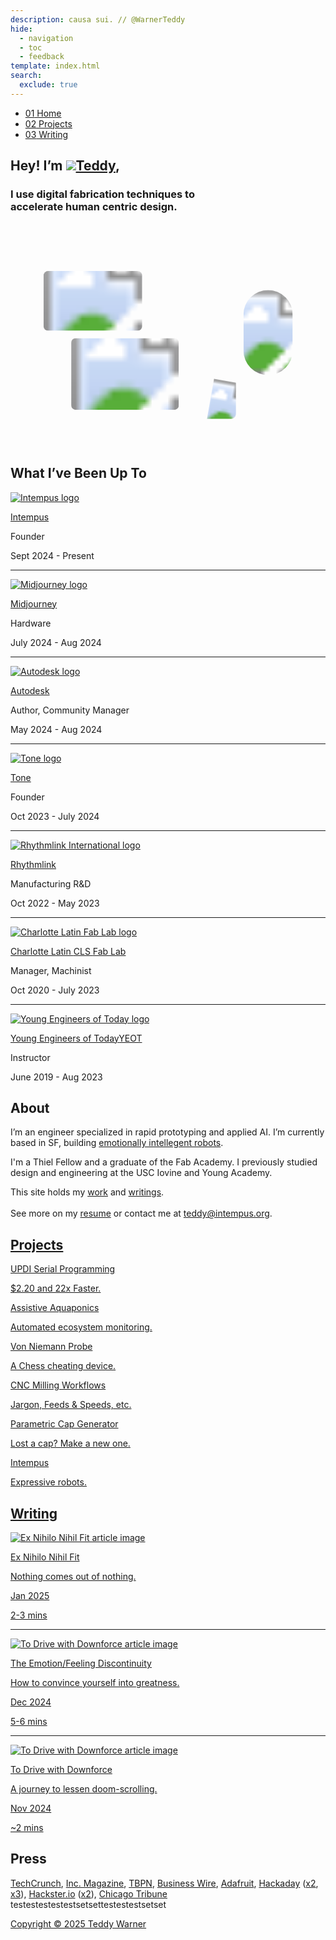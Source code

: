 ```yaml
---
description: causa sui. // @WarnerTeddy
hide:
  - navigation
  - toc
  - feedback
template: index.html
search:
  exclude: true
---
```


<!DOCTYPE html>
<html lang="en">
<head>
  <meta charset="UTF-8">
  <meta name="viewport" content="width=device-width, initial-scale=1.0">
  
  <!-- Primary Meta Tags -->
  <meta name="title" content="Kindness Ezekwe">
  <meta name="description" content="I explore the frontiers of AI and behavioural insights to create dynamic and personalised digital interactions
I am driven by the fascinating interplay between advanced computation and human interaction, exploring how nuanced contextual understanding can redefine personalised digital experiences. My work focuses on architecting intelligent frameworks that illuminate complex dynamics, ultimately aiming to enhance foresight and optimise adaptive outcomes.">
  <meta name="keywords" content="AI, Artificial Intelligence, Human Behaviour Simulations, Researcher, Indie Researcher, Research Portfolio, Startup founder, Simulations, Computational Social Sciences, Neuroscience, Applied AI, Machine learning">
  <meta name="author" content="Kindness Ezekwe">
  <meta name="robots" content="index, follow">
  
  <!-- Open Graph / Facebook -->
  <meta property="og:type" content="website">
  <meta property="og:url" content="https://teddywarner.org/">
  <meta property="og:title" content="Teddy Warner">
  <meta property="og:description" content="I use digital fabrication techniques to accelerate human centric design. // @WarnerTeddy">
  <meta property="og:image" content="https://teddywarner.org/assets/images/thumb.png">
  <meta property="og:image:type" content="image/png">
  <meta property="og:image:width" content="1200">
  <meta property="og:image:height" content="630">

  <!-- Twitter -->
  <meta property="twitter:card" content="summary_large_image">
  <meta property="twitter:url" content="https://teddywarner.org/">
  <meta property="twitter:title" content="Teddy Warner">
  <meta property="twitter:description" content="I use digital fabrication techniques to accelerate human centric design. // @WarnerTeddy">
  <meta property="twitter:image" content="https://teddywarner.org/assets/images/thumb.png">

  <link rel="preconnect" href="https://fonts.googleapis.com">
  <link rel="preconnect" href="https://fonts.gstatic.com" crossorigin>
  <link href="https://fonts.googleapis.com/css2?family=Crimson+Pro:ital,wght@0,200..900;1,200..900&display=swap" rel="stylesheet">
  <link href="https://fonts.googleapis.com/css2?family=Crimson+Pro:ital,wght@0,200..900;1,200..900&family=JetBrains+Mono:ital,wght@0,100..800;1,100..800&display=swap" rel="stylesheet">
  <script src="https://kit.fontawesome.com/79ff35ecec.js" crossorigin="anonymous"></script>
  <link rel="stylesheet" href="/assets/css/index.css">
  <link rel="stylesheet" href="/assets/css/header.css">
</head>

<body>

  <nav class="main-navigation">
    <ul>
      <li><a class="home" href="https://teddywarner.com"><span class="navnum">01</span> Home</a></li>
      <li><a class="proj" href="https://teddywarner.com/proj/"><span class="navnum">02</span> Projects</a></li>
      <li><a class="writ" href="https://teddywarner.com/writ/"><span class="navnum">03</span> Writing</a></li>
    </ul>
  </nav>
  
  <div class="blur-overlay"></div>

  <main data-scroll-container>
  <div class="content-container">
    <section class="intro-section">
      <div class="content1">
        <div class="introabt">
          <h2>Hey! I’m <a id="twittername" target=”_blank” href="https://x.com/WarnerTeddy"><img class="pfp" src="https://pbs.twimg.com/profile_images/1794427673546035200/QnksLLBB_400x400.jpg">Teddy</a>, <span id="typed"></span></h2>
          <h3>I use digital fabrication techniques to<br>accelerate human centric design.</h3>
        </div>
      </div>
    </section>
    <section class="featured-projects">
        <div class="content2" id="content2">
            <div class="projparent">
                <div class="projscale">
                    <svg viewBox="0 0 1440 1024" preserveAspectRatio="none" fill="none" xmlns="http://www.w3.org/2000/svg">
                        <defs>
                            <clipPath id="clip0_107_71">
                                <rect x="804.5" y="624" width="226" height="272" rx="21" />
                            </clipPath>
                            <clipPath id="clip1_107_71">
                                <rect x="143" y="212" width="467" height="288" rx="25" />
                            </clipPath>
                            <clipPath id="clipImage1">
                                <rect x="1065" y="307" width="225" height="389" rx="112.5" />
                            </clipPath>
                            <clipPath id="clipImage2">
                                <rect x="277.5" y="527" width="492" height="328" rx="21" />
                            </clipPath>
                            <clipPath id="clipImage4">
                                <rect x="151" y="220" width="451" height="273" rx="21" />
                            </clipPath>
                            <clipPath id="clipImageTone">
                                <path d="M847.468 115H819.532H658.601H649.2C645.28 115 643.319 115 641.822 115.763C640.505 116.434 639.434 117.505 638.763 118.822C638 120.319 638 122.28 638 126.2V135.343V470.823V480.8C638 484.72 638 486.681 638.763 488.178C639.434 489.495 640.505 490.566 641.822 491.237C643.319 492 645.28 492.165 649.2 492.165H659.601H749.535H759.685C760.842 492.165 761.42 492.165 761.909 492.176C784.891 492.699 803.397 511.205 803.92 534.187C803.931 534.676 803.931 535.254 803.931 536.411V565.657V575.731C803.931 579.651 804 581.681 804.763 583.178C805.434 584.495 806.505 585.566 807.822 586.237C809.319 587 811.28 587 815.2 587L825.463 586.931L1007.4 587H1017.8C1021.72 587 1023.68 587 1025.18 586.237C1026.5 585.566 1027.57 584.495 1028.24 583.178C1029 581.681 1029 579.72 1029 575.8V565.657V136.343V126.2C1029 122.28 1029 120.319 1028.24 118.822C1027.57 117.505 1026.5 116.434 1025.18 115.763C1023.68 115 1021.72 115 1017.8 115H1007.4H847.468Z" />
                            </clipPath>
                            <path id="circlePath" d="M 1137 797 m -50, 0 a 50,50 0 1,1 100,0 a 50,50 0 1,1 -100,0" />
                        </defs>
                        <g id="title-group" class="title">
                            <rect x="141" y="143" width="224" height="49" rx="24.5" fill="var(--md-default-bg-color)" />
                            <rect x="141.5" y="143.5" width="223" height="48" rx="24" stroke="var(--md-default-fg-color--lighter)" />
                            <text x="253" y="175" fill="var(--md-default-fg-color--light)" text-anchor="middle" font-family="Crimson Pro" font-size="23" font-style="normal" font-weight="300" line-height="109.588%">A Creative Curation</text>
                        </g>
                        <a href="https://teddywarner.org/Projects/AssistiveAquaponics/">
                            <g id="image-card-1" class="project">
                                <rect x="1057" y="299" width="240" height="405" rx="120" fill="var(--md-default-fg-color--lightest)" />
                                <rect x="1057.5" y="299.5" width="239" height="404" rx="119.5" stroke="var(--md-default-fg-color--lighter)" stroke-opacity="0.2" />
                                <image x="1065" y="307" width="225" height="389" href="assets/images/index/aaft.png" clip-path="url(#clipImage1)" preserveAspectRatio="xMidYMid slice" alt="Assistive Aquaponics project image" />
                                <rect x="1065.5" y="307.5" width="224" height="388" rx="112" stroke="var(--md-default-fg-color--lighter)" stroke-opacity="0.2" />
                            </g>
                        </a>
                        <a href="https://teddywarner.org/writ">
                          <g id="image-card-2" class="project">
                              <rect x="269.5" y="520" width="508" height="342" rx="26" fill="var(--md-default-fg-color--lightest)" />
                              <rect x="270" y="520.5" width="507" height="341" rx="25.5" stroke="var(--md-default-fg-color--lighter)" stroke-opacity="0.2" />
                              <image x="277.5" y="527" width="492" height="328" href="assets/images/index/flowers.jpg" clip-path="url(#clipImage2)" preserveAspectRatio="xMidYMid slice" alt="Flowers project image" />
                              <rect x="278" y="527.5" width="491" height="327" rx="20.5" stroke="var(--md-default-fg-color--lighter)" stroke-opacity="0.2" />
                          </g>
                        </a>
                        <a target="_blank" href="https://www.goodreads.com/review/list/179003175?shelf=%23ALL%23&view=covers">
                          <g id="reading-card" class="project">
                              <rect x="796.5" y="616" width="242" height="288" rx="27" fill="var(--md-default-fg-color--lightest)" stroke="var(--md-default-fg-color--lighter)" stroke-opacity="0.2" />
                              <g clip-path="url(#clip0_107_71)">
                                  <g class="reading-content">
                                      <rect x="804.5" y="624" width="226" height="272" rx="21" fill="var(--md-default-bg-color)" fill-opacity="0.4" />
                                      <rect x="843" y="645" width="149" height="31" rx="15.5" fill="var(--md-default-bg-color)" />
                                      <text x="917.5" y="665" text-anchor="middle" fill="var(--md-default-fg-color)" fill-opacity="0.55" font-family="JetBrains Mono" font-size="12" font-style="normal" font-weight="300" line-height="109.588%">What I'm Reading</text>
                                      <text x="816" y="716" text-anchor="left" fill="var(--md-default-fg-color)" fill-opacity="0.75" font-family="JetBrains Mono" font-size="16" font-style="normal" font-weight="500" line-height="109.588%">Time and</text>
                                      <text x="816" y="736" text-anchor="left" fill="var(--md-default-fg-color)" fill-opacity="0.75" font-family="JetBrains Mono" font-size="16" font-style="normal" font-weight="500" line-height="109.588%">Free Will</text>
                                      <text x="817" y="754" text-anchor="left" fill="var(--md-default-fg-color)" fill-opacity="0.75" font-family="JetBrains Mono" font-size="11" font-style="normal" font-weight="400" line-height="109.588%">Henri Bergson</text>
                                  </g>
                                  <image x="930.473" y="713" width="144.272" height="230.193" transform="rotate(10 930.473 713)" href="https://images-na.ssl-images-amazon.com/images/S/compressed.photo.goodreads.com/books/1677829188i/32783276.jpg" preserveAspectRatio="xMidYMid slice" alt="Book cover of Time and Free Will" />
                              </g>
                              <rect x="805" y="624.5" width="225" height="271" rx="20.5" stroke="var(--md-default-fg-color--lighter)" stroke-opacity="0.2" />
                          </g>
                        </a>
                        <a href="https://teddywarner.org/Projects/VonNiemannProbe/">
                            <g id="image-card-4" class="project">
                                <g clip-path="url(#clip1_107_71)">
                                    <rect x="142" y="212" width="468" height="288" rx="26" fill="var(--md-default-fg-color--lightest)" />
                                    <image x="151" y="220" width="451" height="273" href="assets/images/index/vnp.gif" clip-path="url(#clipImage4)" preserveAspectRatio="xMidYMid slice" alt="Von Niemann Probe project image" />
                                    <rect x="151.5" y="220.5" width="450" height="272" rx="20.5" stroke="var(--md-default-fg-color--lighter)" stroke-opacity="0.2" />
                                </g>
                                <rect x="143.5" y="212.5" width="466" height="287" rx="24.5" stroke="var(--md-default-fg-color--lighter)" stroke-opacity="0.2" />
                            </g>
                        </a>
                        <a target="_blank" href="https://tone.computer/">
                            <g id="image-card-3" class="project">
                                <path d="M848.04 107H818.96H652.485C644.615 107 640.679 107 637.673 108.503C635.029 109.825 632.879 111.935 631.532 114.53C630 117.48 630 121.342 630 129.066V477.986C630 485.71 630 489.572 631.532 492.522C632.879 495.117 635.029 497.227 637.673 498.549C640.679 500.052 644.615 500.052 652.485 500.052H750.262H760.035C780.16 500.052 796.475 516.367 796.475 536.493V572.934C796.475 580.658 796.475 584.52 798.007 587.47C799.354 590.065 801.504 592.175 804.149 593.497C807.155 595 811.09 595 818.96 595H818.96H1014.52H1014.52C1022.39 595 1026.32 595 1029.33 593.497C1031.97 592.175 1034.12 590.065 1035.47 587.47C1037 584.52 1037 580.658 1037 572.934V129.066V129.066C1037 121.342 1037 117.48 1035.47 114.53C1034.12 111.935 1031.97 109.825 1029.33 108.503C1026.32 107 1022.39 107 1014.52 107H848.04Z" fill="var(--md-default-fg-color--lightest)" stroke="var(--md-default-fg-color--lighter)" stroke-opacity="0.2" />
                                <image class="toneimg" x="638" y="107" width="390" height="488" clip-path="url(#clipImageTone)" preserveAspectRatio="xMidYMid slice" alt="Tone project image" />
                                <path d="M847.468 115H819.532H658.601H649.2C645.28 115 643.319 115 641.822 115.763C640.505 116.434 639.434 117.505 638.763 118.822C638 120.319 638 122.28 638 126.2V135.343V470.823V480.8C638 484.72 638 486.681 638.763 488.178C639.434 489.495 640.505 490.566 641.822 491.237C643.319 492 645.28 492.165 649.2 492.165H659.601H749.535H759.685C760.842 492.165 761.42 492.165 761.909 492.176C784.891 492.699 803.397 511.205 803.92 534.187C803.931 534.676 803.931 535.254 803.931 536.411V565.657V575.731C803.931 579.651 804 581.681 804.763 583.178C805.434 584.495 806.505 585.566 807.822 586.237C809.319 587 811.28 587 815.2 587L825.463 586.931L1007.4 587H1017.8C1021.72 587 1023.68 587 1025.18 586.237C1026.5 585.566 1027.57 584.495 1028.24 583.178C1029 581.681 1029 579.72 1029 575.8V565.657V136.343V126.2C1029 122.28 1029 120.319 1028.24 118.822C1027.57 117.505 1026.5 116.434 1025.18 115.763C1023.68 115 1021.72 115 1017.8 115H1007.4H847.468Z" fill="none" stroke="var(--md-default-fg-color--lighter)" stroke-opacity="0.2" />
                            </g>
                        </a>
                        <a class="circleLink" href="https://teddywarner.org/proj">
                            <g class="circleGroup" id="circleGroup">
                                <circle class="abtbtn" stroke="none" fill="var(--md-default-bg-color)" cx="1137" cy="797" r="50" onmouseenter="leftrevoff()" onmouseleave="leftrevon()" />
                                <path id="circlePath" d="M 1137 797 m -50, 0 a 50,50 0 1,1 100,0 a 50,50 0 1,1 -100,0" fill="none" />
                                <text class="circle-text" fill="var(--md-default-fg-color)" font-size="14.3" font-weight="300" font-family="JetBrains Mono" dy="0.4em">
                                    <textPath id="circleTextPath" href="#circlePath" startOffset="50%" text-anchor="middle">
                                      More Work - More Work - More Work - 
                                    </textPath>
                                </text>
                            </g>
                        </a>
                    </svg>
                </div>
            </div>
        </div>
    </section>
    <section class="experience">
      <div class="content3">
        <h2>What I’ve Been Up To</h2>
        <a target=”_blank” href="https://intempus.org">
          <img class="companylogo" src="https://intempus.org/assets/images/favicon.png" alt="Intempus logo"><p class="company">Intempus</p></a><p class="role">Founder</p><p class="year"><span class="mobileyear">Sept 2024 - </span>Present</p>
        <hr/>
        <a target=”_blank” href="https://www.midjourney.com/home">
          <img class="companylogo" src="assets/images/index/logos/mj.png" alt="Midjourney logo"><p class="company">Midjourney</p></a><p class="role">Hardware</p><p class="year"><span class="mobileyear">July </span>2024<span class="mobileyear"> - Aug 2024</span></p>
        <hr/>
        <a target=”_blank” href="https://www.autodesk.com/">
          <img class="companylogo" src="assets/images/index/logos/autodesk.png" alt="Autodesk logo"><p class="company">Autodesk</p></a><p class="role"><span class="mobileyear">Author, </span>Community Manager</p><p class="year"><span class="mobileyear">May </span>2024<span class="mobileyear"> - Aug 2024</span></p>
        <hr/>
        <a target=”_blank” href="https://tone.computer/">
          <img class="companylogo" src="assets/images/index/logos/tone.png" alt="Tone logo"><p class="company">Tone</p></a><p class="role">Founder</p><p class="year"><span class="mobileyear">Oct 2023 - July </span>2024</p>
        <hr/>
        <a target=”_blank” href="https://rhythmlink.com/">
          <img class="companylogo" src="assets/images/index/logos/ri.png" alt="Rhythmlink International logo"><p class="company">Rhythmlink</p></a><p class="role">Manufacturing<span class="mobileyear"> R&D</span><p class="year"><span class="mobileyear">Oct </span>2022 - <span class="mobileyear">May </span>2023</p>
        <hr/>
        <a target=”_blank” href="https://www.charlottelatin.org/academics/steam">
          <img class="companylogo" src="assets/images/index/logos/fab.png" alt="Charlotte Latin Fab Lab logo"><p class="company"><span class="mobileyear">Charlotte Latin </span><span class="mobileshow">CLS </span>Fab Lab</p></a><p class="role">Manager, Machinist</span></p><p class="year"><span class="mobileyear">Oct </span>2020 - <span class="mobileyear">July </span>2023</p>
        <hr/>
        <a target=”_blank” href="https://www.youngengineersoftoday.com/">
          <img class="companylogo" src="assets/images/index/logos/yeot.png" alt="Young Engineers of Today logo"><p class="company"><span class="mobileyear">Young Engineers of Today</span><span class="mobileshow">YEOT</span></p></a><p class="role">Instructor</p><p class="year"><span class="mobileyear">June </span>2019 - <span class="mobileyear">Aug </span>2023</p>
    </section>
    <section class="about">
      <div class="content4">
        <h2>About</h2>
        <p class="abt1">I’m an engineer specialized in rapid prototyping and applied AI. I’m currently based in SF, building <a target=”_blank” href="https://intempus.org">emotionally intellegent robots</a>.</p>
        <p class="abt2">I'm a <a target=”_blank” style="text-decoration: none;" href="https://thielfellowship.org/">Thiel Fellow</a> and a graduate of the <a target=”_blank” style="text-decoration: none;" href="https://fabacademy.org/">Fab Academy</a>. I previously studied design and engineering at the <a target=”_blank” style="text-decoration: none;" href="https://iovine-young.usc.edu/">USC Iovine and Young Academy</a>.</p>
        <p class="abt3">This site holds my <a href="https://teddywarner.org/proj">work</a> and <a href="https://teddywarner.org/writ">writings</a>.<span class="mobileyear"></br></br></span> See more on my <a href="assets/misc/resume.pdf">resume</a> or contact me at <a href="mailto:teddy@intempus.org">teddy@intempus.org</a>.</p>
    </section>
    <section class="projects">
      <div class="content5">
        <a href="https://teddywarner.org/proj"><h2>Projects</h2></a>
        <div class="grid-container">
          <a href="https://teddywarner.org/Projects/SerialUPDI/"> <div class="grid-item">
              <p class="projtitle">UPDI Serial Programming</p>
              <p class="projdescription">$2.20 and 22x Faster.</p>
              <i class="fa-solid fa-arrow-up-right-from-square"></i>
            </div> </a>
          <a href="https://teddywarner.org/Projects/AssistiveAquaponics/"> <div class="grid-item">
              <p class="projtitle">Assistive Aquaponics</p>
              <p class="projdescription">Automated ecosystem monitoring.</p>
              <i class="fa-solid fa-arrow-up-right-from-square"></i>
            </div> </a>
          <a href="https://teddywarner.org/Projects/VonNiemannProbe/"> <div class="grid-item">
              <p class="projtitle">Von Niemann Probe</p>
              <p class="projdescription">A Chess cheating device.</p>
              <i class="fa-solid fa-arrow-up-right-from-square"></i>
            </div> </a>
          <span class="mobileyear">
          <a href="https://teddywarner.org/Projects/MillingWorflow/"> <div class="grid-item">
              <p class="projtitle">CNC Milling Workflows</p>
              <p class="projdescription">Jargon, Feeds & Speeds, etc.</p>
              <i class="fa-solid fa-arrow-up-right-from-square"></i>
            </div> </a>
          </span>
          <a href="https://teddywarner.org/Projects/ParametricGenerator/"> <div class="grid-item">
              <p class="projtitle">Parametric Cap Generator</p>
              <p class="projdescription">Lost a cap? Make a new one.</p>
              <i class="fa-solid fa-arrow-up-right-from-square"></i>
            </div> </a>
          <a target=”_blank” href="https://intempus.org/research/"> <div class="grid-item">
              <p class="projtitle">Intempus</p>
              <p class="projdescription">Expressive robots.</p>
              <i class="fa-solid fa-arrow-up-right-from-square"></i>
            </div> </a>
        </div>
      </div>
    </section>
    <section class="writing">
      <div class="content6" id="content6">
        <a href="https://teddywarner.org/writ"><h2>Writing</h2></a>
        <div class="writparent">
          <a href="https://teddywarner.org/writings/decisiveness">
            <div class="imgparent"><img class="writeimg" src="../assets/images/decisiveness/decisiveness.png" alt="Ex Nihilo Nihil Fit article image"></div>
            <p class="projtitle">Ex Nihilo Nihil Fit</p>
            <p class="projdescription">Nothing comes out of nothing.</p>
            <p class="writeyear">Jan 2025</p>
            <span class="mobileyear">
            <p class="readtime">2-3 mins</p>
            </span>
          </a>
        </div>
        <hr>
        <div class="writparent">
          <a href="https://teddywarner.org/writings/efd">
            <div class="imgparent"><img class="writeimg" src="assets/images/efd/efd.png" alt="To Drive with Downforce article image"></div>
            <p class="projtitle">The Emotion/Feeling Discontinuity</p>
            <p class="projdescription">How to convince yourself into greatness.</p>
            <p class="writeyear">Dec 2024</p>
            <span class="mobileyear">
            <p class="readtime">5-6 mins</p>
            </span>
          </a>
        </div>
        <span class="mobileyear">
        <hr/>
        <div class="writparent">
          <a href="https://teddywarner.org/writings/downforce">
            <div class="imgparent"><img class="writeimg" src="../assets/images/force/force.png" alt="To Drive with Downforce article image"></div>
            <p class="projtitle">To Drive with Downforce</p>
            <p class="projdescription">A journey to lessen doom-scrolling.</p>
            <p class="writeyear">Nov 2024</p>
            <span class="mobileyear">
            <p class="readtime">~2 mins</p>
            </span>
          </a>
        </div>
        </span>
      </div>
    </section>
    <section class="press">
      <div class="content7">
        <h2>Press</h2>
        <p class="pressentry"><a target=”_blank” href="https://techcrunch.com/2025/05/25/why-intempus-thinks-robots-should-have-a-human-physiological-state/">TechCrunch</a>, <a target=”_blank” href="https://www.inc.com/chloe-aiello/why-this-19-year-old-founder-wants-to-give-robots-emotional-intelligence/91195706">Inc. Magazine</a>, <a target=”_blank” href="https://www.youtube.com/live/JY0RL1jr22o?t=9656s">TBPN</a>, <a target=”_blank” href="https://businesswire.com/news/home/20250522267532/en/Thiel-Foundation-Announces-2025-Class-of-Thiel-Fellows">Business Wire</a>, <a target=”_blank” href="https://blog.adafruit.com/2023/02/01/the-von-niemann-probe-aims-to-investigate-the-accusations-of-chess-cheating-wearablewednesday/">Adafruit</a>, <a target=”_blank” href="https://hackaday.com/2023/02/01/electronic-shoe-explores-alleged-chess-misbehavior/">Hackaday</a> (<a target=”_blank” href="https://hackaday.com/2022/12/26/turning-a-microchip-mplab-snap-into-a-udpi-avr-programmer/">x2</a>, <a target=”_blank” href="https://hackaday.com/2023/01/25/pizza-making-cnc-machine-is-the-only-tool-weve-ever-dreamed-of/">x3</a>), <a target=”_blank” href="https://www.hackster.io/news/pizza-pizza-cnc-machine-makes-pizzas-so-you-don-t-have-to-2abc96e2c411">Hackster.io</a> (<a target=”_blank” href="https://www.hackster.io/news/this-chess-cheating-wearable-aims-to-investigate-the-accusations-against-grandmaster-hans-neimann-90b63403b5d0">x2</a>), <a target=”_blank” href="https://www.chicagotribune.com/2016/01/04/st-francis-students-gain-skills-while-creating-underwater-robot/">Chicago Tribune</a>  <span class="hiddentext">testestestestestsetsettestestestsetset</span></p>
    </section>
    <section class="footer">
      <div class="content8">
        <div class="socialpar">
          <a target=”_blank” href="https://github.com/Twarner491">
            <i class="fa-brands fa-github"></i>
          </a>
        </div>
        <div class="socialpar">
          <a target=”_blank” href="https://x.com/WarnerTeddy">
            <i class="fa-brands fa-x-twitter"></i>
          </a>
        </div>
        <div class="socialpar">
          <a target=”_blank” href="mailto:tawarner@usc.edu">
            <i class="fa-solid fa-paper-plane"></i>
          </a>
        </div>
        <a target=”_blank” href="https://github.com/Twarner491/TeddyWarner.org/blob/main/LICENSE">
          <p class="copyright">Copyright © 2025 Teddy Warner</p>
        </a>
    </section>
    <h1 style="display:none;">Teddy Warner - Digital Fabrication Engineer & Designer</h1>
  </div>
  </main>

  <script src="https://unpkg.com/typed.js@2.1.0/dist/typed.umd.js"></script>
  <script>
    var typed = new Typed('#typed', {
      strings: ['a maker.', 'an engineer.', 'a designer.'],
      startDelay: 700,
      typeSpeed: 60,
      backSpeed: 60,
      backDelay: 1200,
      loop: true
    });
    document.addEventListener("DOMContentLoaded", function() {
      var content2 = document.getElementById('content2');
      var observer = new ResizeObserver(entries => {
        for (let entry of entries) {
          var content2Height = entry.contentRect.height;
          document.documentElement.style.setProperty('--content2-height', content2Height + 'px');
        }
      });
      observer.observe(content2);
    });
    document.addEventListener("DOMContentLoaded", function() {
      const toneImage = document.querySelector('.project .toneimg');
      const root = document.documentElement;
      function colortheme() {
          const selectedOption = document.querySelector('input[name="__palette"]:checked');
          const currentTheme = selectedOption ? selectedOption.getAttribute('data-md-color-scheme') : 'light';
          let toneUrl;
          if (currentTheme === 'slate') {
              toneUrl = getComputedStyle(root).getPropertyValue('--tone-url-slate').trim().replace(/^"(.*)"$/, '$1');
          } else {
              toneUrl = getComputedStyle(root).getPropertyValue('--tone-url-light').trim().replace(/^"(.*)"$/, '$1');
          }
          toneImage.setAttributeNS('http://www.w3.org/1999/xlink', 'href', toneUrl);
      }
        function saveTheme() {
          const selectedOption = document.querySelector('input[name="__palette"]:checked');
          if (selectedOption) {
            const currentTheme = selectedOption.getAttribute('data-md-color-scheme');
            localStorage.setItem('theme', currentTheme);
          }
        }
        function applySavedTheme() {
          const savedTheme = localStorage.getItem('theme');
          if (savedTheme) {
            const themeOption = document.querySelector(`input[name="__palette"][data-md-color-scheme="${savedTheme}"]`);
            if (themeOption) {
              themeOption.checked = true;
              root.setAttribute('data-md-color-scheme', savedTheme);
              colortheme();
            }
          }
        }
        applySavedTheme();
        colortheme(); 
        document.querySelectorAll('input[name="__palette"]').forEach((input) => {
            input.addEventListener('change', () => {
                colortheme();
                saveTheme();
            });
        });
        window.colortheme = colortheme;
      });
    document.addEventListener("DOMContentLoaded", function() {
      var content6 = document.getElementById('content6');
      var observer = new ResizeObserver(entries => {
        for (let entry of entries) {
          var content6Height = entry.contentRect.height;
          document.documentElement.style.setProperty('--content6-height', content6Height + 'px');
        }
      });
      observer.observe(content6);
    });
  </script>
  <script src="/assets/js/index.js"></script>
  <script src="/assets/js/header.js"></script>
</body>
</html>